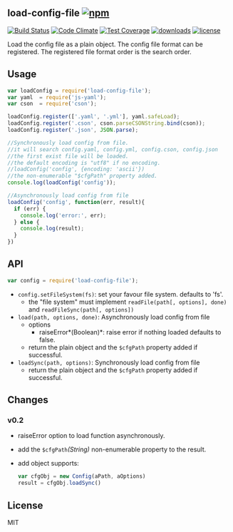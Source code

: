 ## load-config-file [![npm](https://img.shields.io/npm/v/load-config-file.svg)](https://npmjs.org/package/load-config-file)

[![Build Status](https://img.shields.io/travis/snowyu/load-config-file.js/master.svg)](http://travis-ci.org/snowyu/load-config-file.js)
[![Code Climate](https://codeclimate.com/github/snowyu/load-config-file.js/badges/gpa.svg)](https://codeclimate.com/github/snowyu/load-config-file.js)
[![Test Coverage](https://codeclimate.com/github/snowyu/load-config-file.js/badges/coverage.svg)](https://codeclimate.com/github/snowyu/load-config-file.js/coverage)
[![downloads](https://img.shields.io/npm/dm/load-config-file.svg)](https://npmjs.org/package/load-config-file)
[![license](https://img.shields.io/npm/l/load-config-file.svg)](https://npmjs.org/package/load-config-file)

Load the config file as a plain object. The config file format can be registered.
The registered file format order is the search order.

## Usage

```js
var loadConfig = require('load-config-file');
var yaml  = require('js-yaml');
var cson  = require('cson');

loadConfig.register(['.yaml', '.yml'], yaml.safeLoad);
loadConfig.register('.cson', cson.parseCSONString.bind(cson));
loadConfig.register('.json', JSON.parse);

//Synchronously load config from file.
//it will search config.yaml, config.yml, config.cson, config.json
//the first exist file will be loaded.
//the default encoding is "utf8" if no encoding.
//loadConfig('config', {encoding: 'ascii'})
//the non-enumerable "$cfgPath" property added.
console.log(loadConfig('config'));

//Asynchronously load config from file
loadConfig('config', function(err, result){
  if (err) {
    console.log('error:', err);
  } else {
    console.log(result);
  }
})

```

## API

```js
var config = require('load-config-file');
```

* `config.setFileSystem(fs)`: set your favour file system. defaults to 'fs'.
  * the "file system" must implement `readFile(path[, options], done)` and `readFileSync(path[, options])`
* `load(path, options, done)`: Asynchronously load config from file
  * options
    * raiseError*(Boolean)*: raise error if nothing loaded defaults to false.
  * return the plain object and the `$cfgPath` property added if successful.
* `loadSync(path, options)`: Synchronously load config from file
  * return the plain object and the `$cfgPath` property added if successful.

## Changes

### v0.2

+ raiseError option to load function asynchronously.
+ add the `$cfgPath`*(String)* non-enumerable property to the result.
+ add object supports:

    ```js
    var cfgObj = new Config(aPath, aOptions)
    result = cfgObj.loadSync()
    ```

## License

MIT

